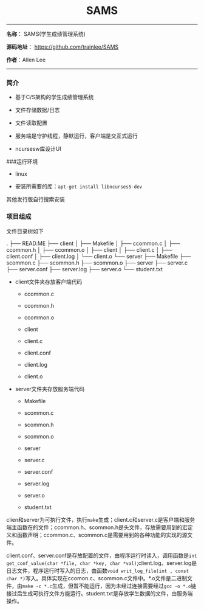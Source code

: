 <h1 style="text-align:center">SAMS</h1>

---------------------------------



**名称**： SAMS(学生成绩管理系统)

**源码地址**：  https://github.com/trainlee/SAMS

 **作者**：Allen Lee



----------



### 简介

* 基于C/S架构的学生成绩管理系统

* 文件存储数据/日志

* 文件读取配置

* 服务端是守护线程，静默运行，客户端是交互式运行

* ncursesw库设计UI

  

###运行环境

* linux

* 安装所需要的库：``apt-get install libncurses5-dev``

其他发行版自行搜索安装



### 项目组成

文件目录树如下

.
├── READ.ME
├── client
│   ├── Makefile
│   ├── ccommon.c
│   ├── ccommon.h
│   ├── ccommon.o
│   ├── client
│   ├── client.c
│   ├── client.conf
│   ├── client.log
│   └── client.o
└── server
    ├── Makefile
    ├── scommon.c
    ├── scommon.h
    ├── scommon.o
    ├── server
    ├── server.c
    ├── server.conf
    ├── server.log
    ├── server.o
    └── student.txt



* client文件夹存放客户端代码

  * ccommon.c

  * ccommon.h

  * ccommon.o

  * client

  * client.c

  * client.conf

  * client.log

  * client.o

* server文件夹存放服务端代码

  * Makefile

  * scommon.c

  * scommon.h

  * scommon.o

  * server

  * server.c

  * server.conf

  * server.log

  * server.o

  * student.txt



​		clien和server为可执行文件，执行``make``生成；client.c和server.c是客户端和服务端主函数在的文件；ccommon.h、scommon.h是头文件，存放需要用到的宏定义和函数声明；ccommon.c、scommon.c是需要用到的各种功能的实现的源文件。

​		client.conf、server.conf是存放配置的文件，由程序运行时读入，调用函数是``int get_conf_value(char *file, char *key, char *val)``;client.log、server.log是日志文件，程序运行时写入的日志，由函数``void writ_log_file(int , const char *)``写入。具体实现在ccomon.c、scommon.c文件中。*.o文件是二进制文件，由``make -c *.c``生成，但暂不能运行，因为未经过连接需要经过``gcc -o *.o``链接过后生成可执行文件方能运行。student.txt是存放学生数据的文件，由服务端操作。
